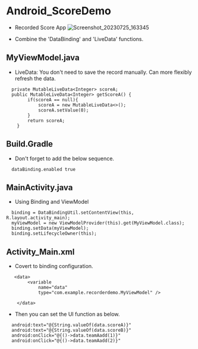 # Android_ScoreDemo
- Recorded Score App
![Screenshot_20230725_163345](https://github.com/evelynchang0605/Android_ScoreDemo/assets/137132532/e61decb5-b023-4790-bb7b-41d190f4516a)

- Combine the 'DataBinding' and 'LiveData' functions.  

## MyViewModel.java  
- LiveData: You don't need to save the record manually. Can more flexibly refresh the data.
``` 
  private MutableLiveData<Integer> scoreA;  
  public MutableLiveData<Integer> getScoreA() {  
        if(scoreA == null){  
            scoreA = new MutableLiveData<>();  
            scoreA.setValue(0);  
        }  
        return scoreA;  
    }  
``` 
## Build.Gradle  
- Don't forget to add the below sequence.
```
  dataBinding.enabled true  
``` 

## MainActivity.java  
- Using Binding and ViewModel
```  
  binding = DataBindingUtil.setContentView(this, R.layout.activity_main);  
  myViewModel = new ViewModelProvider(this).get(MyViewModel.class);  
  binding.setData(myViewModel);  
  binding.setLifecycleOwner(this);  
```  
## Activity_Main.xml  
- Covert to binding configuration.  
```  
   <data>  
        <variable  
            name="data"  
            type="com.example.recorderdemo.MyViewModel" />  

    </data>  
  ```   
- Then you can set the UI function as below.    
```  
  android:text="@{String.valueOf(data.scoreA)}"  
  android:text="@{String.valueOf(data.scoreB)}"  
  android:onClick="@{()->data.teamAadd(1)}"  
  android:onClick="@{()->data.teamAadd(2)}"  
 ```
